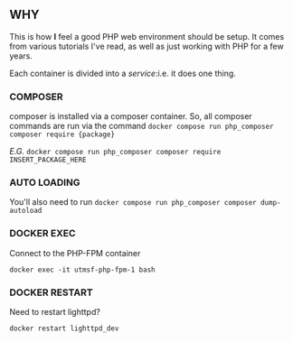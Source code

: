 WHY
---
This is how **I** feel a good PHP web environment should be setup. It comes 
from various tutorials I've read, as well as just working with PHP for a few
years.

Each container is divided into a _service_:i.e. it does one thing.

### COMPOSER
composer is installed via a composer container. So, all composer commands are 
run via the command `docker compose run php_composer composer require {package}`

_E.G._ `docker compose run php_composer composer require INSERT_PACKAGE_HERE`

### AUTO LOADING
You'll also need to run `docker compose run php_composer composer dump-autoload`


### DOCKER EXEC
Connect to the PHP-FPM container

    docker exec -it utmsf-php-fpm-1 bash

### DOCKER RESTART
Need to restart lighttpd?

    docker restart lighttpd_dev


